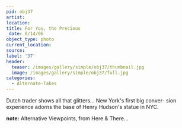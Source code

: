 ```yaml
---
pid: obj37
artist:
location:
title: For You, the Precious
_date: 6/14/06
object_type: photo
current_location:
source:
label: '37'
header:
  teaser: /images/gallery/simple/obj37/thumbnail.jpg
  image: /images/gallery/simple/obj37/full.jpg
categories:
  - Alternate-Takes
---
```

Dutch trader shows all that glitters... New York's first big conver- sion experience adorns the base of Henry Hudson's statue in NYC.

**note:**
Alternative Viewpoints, from Here & There...
